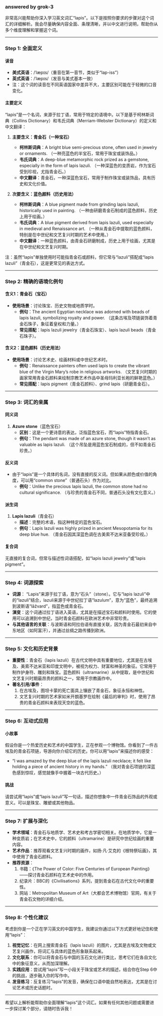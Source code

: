 ### answered by grok-3
非常高兴能帮助你深入学习英文词汇“lapis”。以下是按照你要求的步骤对这个词汇的详细解析。我会尽量确保内容全面、条理清晰，并以中文进行说明，帮助你从多个维度理解和掌握这个词。

---

### **Step 1: 全面定义**
#### **读音**
- **美式英语**：/ˈlæpɪs/（重音在第一音节，类似于“lap-iss”）
- **英式英语**：/ˈlæpɪs/（发音与美式基本一致）
- 注：这个词的读音在不同英语国家中差异不大，主要区别可能在于轻微的口音变化。

#### **主要定义**
“lapis”是一个名词，来源于拉丁语，常用于特定的语境中。以下是基于柯林斯词典（Collins Dictionary）和韦氏词典（Merriam-Webster Dictionary）的定义和中文翻译：

1. **主要含义：青金石（一种宝石）**
   - **柯林斯词典**：A bright blue semi-precious stone, often used in jewelry or ornaments. （一种亮蓝色的半宝石，常用于珠宝或装饰品。）
   - **韦氏词典**：A deep-blue metamorphic rock prized as a gemstone, especially in the form of lapis lazuli. （一种深蓝色的变质岩，作为宝石受到珍视，尤指青金石。）
   - **中文翻译**：青金石，一种深蓝色宝石，常用于制作珠宝或装饰品，具有历史和文化价值。

2. **次要含义：蓝色颜料（历史用法）**
   - **柯林斯词典**：A blue pigment made from grinding lapis lazuli, historically used in painting. （一种由研磨青金石制成的蓝色颜料，历史上用于绘画。）
   - **韦氏词典**：A blue pigment derived from lapis lazuli, used especially in medieval and Renaissance art. （一种从青金石中提取的蓝色颜料，特别是在中世纪和文艺复兴时期的艺术中使用。）
   - **中文翻译**：一种蓝色颜料，由青金石研磨制成，历史上用于绘画，尤其是在中世纪和文艺复兴时期。

注：虽然“lapis”单独使用时可能指青金石或颜料，但它常与“lazuli”搭配成“lapis lazuli”（青金石），这是更常见的表达方式。

---

### **Step 2: 精确的语境化例句**
#### **含义1：青金石（宝石）**
- **使用场景**：讨论珠宝、历史文物或地质学时。
  - **例句**：The ancient Egyptian necklace was adorned with beads of lapis lazuli, symbolizing royalty and power. （这条古埃及项链装饰着青金石珠子，象征着皇权和力量。）
  - **常见搭配**：lapis lazuli jewelry（青金石珠宝）、lapis lazuli beads（青金石珠子）。

#### **含义2：蓝色颜料（历史用法）**
- **使用场景**：讨论艺术史、绘画材料或中世纪艺术时。
  - **例句**：Renaissance painters often used lapis to create the vibrant blue of the Virgin Mary’s robe in religious artworks. （文艺复兴时期的画家常用青金石颜料来绘制宗教艺术作品中圣母玛利亚长袍的鲜艳蓝色。）
  - **常见搭配**：lapis pigment（青金石颜料）、grind lapis（研磨青金石）。

---

### **Step 3: 词汇的亲属**
#### **同义词**
1. **Azure stone**（蓝色宝石）
   - **区别**：这是一个更诗意的表达，泛指蓝色宝石，而“lapis”特指青金石。
   - **例句**：The pendant was made of an azure stone, though it wasn’t as valuable as lapis lazuli. （这个吊坠是用蓝色宝石制成的，但不如青金石珍贵。）

#### **反义词**
- 由于“lapis”是一个具体的名词，没有直接的反义词。但如果从颜色或价值的角度，可以用“common stone”（普通石头）作为对比。
  - **例句**：Unlike the precious lapis lazuli, the common stone had no cultural significance. （与珍贵的青金石不同，普通石头没有文化意义。）

#### **派生词**
1. **Lapis lazuli**（青金石）
   - **描述**：完整的术语，指这种特定的蓝色宝石。
   - **例句**：Lapis lazuli was highly prized in ancient Mesopotamia for its deep blue hue. （青金石因其深蓝色调在古美索不达米亚备受珍视。）

#### **复合词**
无直接的复合词，但常与描述性词语搭配，如“lapis lazuli jewelry”或“lapis pigment”。

---

### **Step 4: 词源探索**
- **词源**： “Lapis”来源于拉丁语，意为“石头”（stone）。它与“lapis lazuli”中的“lazuli”结合，lazuli来源于中世纪拉丁语“lazulum”，意为“蓝色”，最终追溯到波斯语“lāžvard”，指蓝色或青金石。
- **演变**：这个词通过拉丁语进入英语，尤其是在描述宝石和颜料时使用。它的使用可以追溯到中世纪，当时青金石颜料在欧洲艺术中非常珍贵。
- **与其他语言的关联**：与波斯语和阿拉伯语有直接关联，因为青金石最初来自中东地区（如阿富汗），并通过丝绸之路传播到欧洲。

---

### **Step 5: 文化和历史背景**
- **重要性**：青金石（lapis lazuli）在古代文明中具有重要地位，尤其是在古埃及、美索不达米亚和印度文明中，被视为权力、财富和神圣的象征。它常用于制作护身符、雕刻和珠宝。蓝色颜料（ultramarine）从中提取，是中世纪和文艺复兴时期最昂贵的颜料之一，常用于宗教画作中。
- **著名引用/事件**：
  1. 在古埃及，图坦卡蒙的死亡面具上镶嵌了青金石，象征永恒和神性。
  2. 文艺复兴时期的艺术家如米开朗基罗在绘制《最后的审判》时，使用了昂贵的青金石颜料来表现天空的蓝色。

---

### **Step 6: 互动式应用**
#### **小故事**
假设你是一个热爱历史和艺术的中国学生，正在参观一个博物馆。你看到了一件古埃及的青金石项链，导游向你介绍它的历史。你可以用“lapis”来描述你的感受：
- “I was amazed by the deep blue of the lapis lazuli necklace; it felt like holding a piece of ancient history in my hands.” （我对青金石项链的深蓝色感到惊叹，感觉就像手中握着一块古代历史。）

#### **挑战**
请尝试用“lapis”或“lapis lazuli”写一句话，描述你想象中一件青金石饰品的外观或意义。可以是珠宝、雕塑或其他物品。

---

### **Step 7: 扩展与深化**
- **学术领域**：青金石与地质学、艺术史和考古学密切相关。在地质学中，它是一种变质岩；在艺术史中，它的颜料（ultramarine）是研究中世纪绘画的重要内容。
- **艺术作品**：推荐观看文艺复兴时期的画作，如扬·凡·艾克的《根特祭坛画》，其中使用了青金石颜料。
- **推荐资源**：
  1. 书籍：《The Power of Color: Five Centuries of European Painting》——探讨青金石颜料在艺术史中的作用。
  2. 纪录片：BBC的《Civilisations》系列，提到青金石在古代文化中的重要性。
  3. 网站：Metropolitan Museum of Art（大都会艺术博物馆）官网，有关于青金石文物的详细介绍。

---

### **Step 8: 个性化建议**
考虑到你是一个正在学习英文的中国学生，我建议你通过以下方式更好地记住和使用“lapis”：
1. **视觉记忆**：在网上搜索青金石（lapis lazuli）的图片，尤其是古埃及文物或文艺复兴画作，将词汇与具体的蓝色形象联系起来。
2. **文化联系**：你可以将青金石与中国的玉石文化进行类比，思考它们在各自文化中的象征意义，从而加深理解。
3. **实践应用**：尝试用“lapis”写一小段关于珠宝或艺术的描述，结合你在Step 6中的挑战，逐步融入你的写作中。
4. **发音练习**：反复练习“lapis”的发音，确保在口语中能自然地表达，尤其是在讨论艺术或历史话题时。

---

希望以上解析能帮助你全面理解“lapis”这个词汇。如果有任何其他问题或需要进一步探讨某个部分，请随时告诉我！